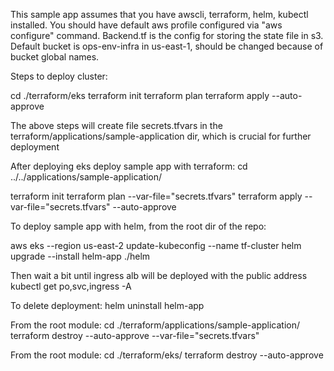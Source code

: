 This sample app assumes that you have awscli, terraform, helm, kubectl installed.
You should have default aws profile configured via "aws configure" command.
Backend.tf is the config for storing the state file in s3. Default bucket is ops-env-infra in us-east-1, should be changed because of bucket global names.

Steps to deploy cluster:

cd ./terraform/eks
terraform init
terraform plan
terraform apply --auto-approve

The above steps will create file secrets.tfvars in the terraform/applications/sample-application dir, which is crucial for further deployment

After deploying eks deploy sample app with terraform:
cd ../../applications/sample-application/

terraform init
terraform plan --var-file="secrets.tfvars"
terraform apply --var-file="secrets.tfvars" --auto-approve

To deploy sample app with helm, from the root dir of the repo:

aws eks --region us-east-2 update-kubeconfig --name tf-cluster
helm upgrade --install helm-app ./helm

Then wait a bit until ingress alb will be deployed with the public address
kubectl get po,svc,ingress -A


To delete deployment:
helm uninstall helm-app

From the root module:
cd ./terraform/applications/sample-application/
terraform destroy --auto-approve --var-file="secrets.tfvars"

From the root module:
cd ./terraform/eks/
terraform destroy --auto-approve